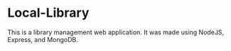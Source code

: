 # Local-Library
This is a library management web application. It was made using NodeJS, Express, and MongoDB.
